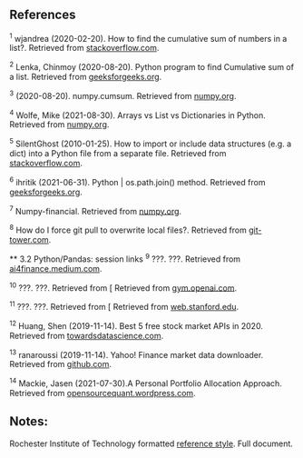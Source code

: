 ## References

<sup><a id="ref001">1</a></sup> wjandrea (2020-02-20). How to find the cumulative sum of numbers in a list?. Retrieved from [stackoverflow.com](https://stackoverflow.com/questions/15889131/how-to-find-the-cumulative-sum-of-numbers-in-a-list).

<sup><a id="ref002">2</a></sup> Lenka, Chinmoy (2020-08-20). Python program to find Cumulative sum of a list. Retrieved from [geeksforgeeks.org](https://www.geeksforgeeks.org/python-program-to-find-cumulative-sum-of-a-list/).

<sup><a id="ref003">3</a></sup> (2020-08-20). numpy.cumsum. Retrieved from [numpy.org](https://numpy.org/doc/stable/reference/generated/numpy.cumsum.html).

<sup><a id="ref004">4</a></sup> Wolfe, Mike (2021-08-30). Arrays vs List vs Dictionaries in Python. Retrieved from [numpy.org](https://python.plainenglish.io/arrays-vs-list-vs-dictionaries-47058fa19d4e).

<sup><a id="ref005">5</a></sup> SilentGhost (2010-01-25). How to import or include data structures (e.g. a dict) into a Python file from a separate file. Retrieved from [stackoverflow.com](https://stackoverflow.com/questions/2132985/how-to-import-or-include-data-structures-e-g-a-dict-into-a-python-file-from-a).

<sup><a id="ref006">6</a></sup> ihritik (2021-06-31). Python | os.path.join() method. Retrieved from [geeksforgeeks.org](https://www.geeksforgeeks.org/python-os-path-join-method/).

<sup><a id="ref007">7</a></sup> Numpy-financial. Retrieved from [numpy.org](https://numpy.org/numpy-financial/).

<sup><a id="ref008">8</a></sup> How do I force git pull to overwrite local files?. Retrieved from [git-tower.com](https://www.git-tower.com/learn/git/faq/git-force-pull/).

** 3.2 Python/Pandas: session links
<sup><a id="ref009">9</a></sup> ???. ???. Retrieved from [ai4finance.medium.com](hhttps://ai4finance.medium.com/a-data-scientists-approach-for-algorithmic-trading-using-deep-reinforcement-learning-an-be8da40b2230).

<sup><a id="ref010">10</a></sup> ???. ???. Retrieved from [ Retrieved from [gym.openai.com](https://gym.openai.com/envs/CartPole-v1/).

<sup><a id="ref011">11</a></sup> ???. ???. Retrieved from [ Retrieved from [web.stanford.edu](https://web.stanford.edu/class/psych209/Readings/SuttonBartoIPRLBook2ndEd.pdf).  

<sup><a id="ref012">12</a></sup> Huang, Shen (2019-11-14). Best 5 free stock market APIs in 2020. Retrieved from [towardsdatascience.com](https://towardsdatascience.com/best-5-free-stock-market-apis-in-2019-ad91dddec984).

<sup><a id="ref013">13</a></sup> ranaroussi (2019-11-14). Yahoo! Finance market data downloader. Retrieved from [github.com](https://github.com/ranaroussi/yfinance).    

<sup><a id="ref014">14</a></sup> Mackie, Jasen (2021-07-30).A Personal Portfolio Allocation Approach. Retrieved from [opensourcequant.wordpress.com](https://opensourcequant.wordpress.com/2021/07/30/a-personal-portfolio-allocation-approach/).   



## Notes:
Rochester Institute of Technology formatted [reference style](https://library.rit.edu/citations/apa/case-study-apa). Full document.
